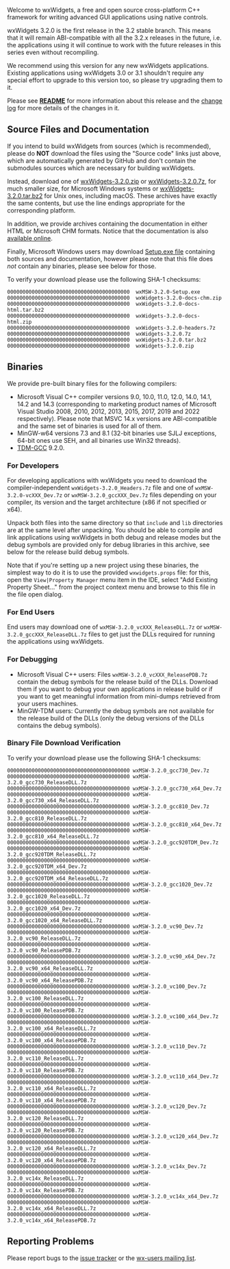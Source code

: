 Welcome to wxWidgets, a free and open source cross-platform C++ framework for writing advanced GUI applications using native controls.

wxWidgets 3.2.0 is the first release in the 3.2 stable branch. This means that it will remain ABI-compatible with all the 3.2.x releases in the future, i.e. the applications using it will continue to work with the future releases in this series even without recompiling.

We recommend using this version for any new wxWidgets applications. Existing applications using wxWidgets 3.0 or 3.1 shouldn't require any special effort to upgrade to this version too, so please try upgrading them to it.

Please see [**README**](https://raw.githubusercontent.com/wxWidgets/wxWidgets/v3.2.0/docs/readme.txt) for more information about this release and the [change log](https://raw.githubusercontent.com/wxWidgets/wxWidgets/v3.2.0/docs/changes.txt) for more details of the changes in it.


## Source Files and Documentation

If you intend to build wxWidgets from sources (which is recommended), please do **NOT** download the files using the "Source code" links just above, which are automatically generated by GitHub and don't contain the submodules sources which are necessary for building wxWidgets.

Instead, download one of [wxWidgets-3.2.0.zip](https://github.com/wxWidgets/wxWidgets/releases/download/v3.2.0/wxWidgets-3.2.0.zip) or [wxWidgets-3.2.0.7z](https://github.com/wxWidgets/wxWidgets/releases/download/v3.2.0/wxWidgets-3.2.0.7z), for much smaller size, for Microsoft Windows systems or [wxWidgets-3.2.0.tar.bz2](https://github.com/wxWidgets/wxWidgets/releases/download/v3.2.0/wxWidgets-3.2.0.tar.bz2) for Unix ones, including macOS. These archives have exactly the same contents, but use the line endings appropriate for the corresponding platform.

In addition, we provide archives containing the documentation in either HTML or Microsoft CHM formats. Notice that the documentation is also [available online](https://docs.wxwidgets.org/3.2.0).

Finally, Microsoft Windows users may download [Setup.exe file](https://github.com/wxWidgets/wxWidgets/releases/download/v3.2.0/wxMSW-3.2.0-Setup.exe) containing both sources and documentation, however please note that this file does _not_ contain any binaries, please see below for those.

To verify your download please use the following SHA-1 checksums:

    0000000000000000000000000000000000000000  wxMSW-3.2.0-Setup.exe
    0000000000000000000000000000000000000000  wxWidgets-3.2.0-docs-chm.zip
    0000000000000000000000000000000000000000  wxWidgets-3.2.0-docs-html.tar.bz2
    0000000000000000000000000000000000000000  wxWidgets-3.2.0-docs-html.zip
    0000000000000000000000000000000000000000  wxWidgets-3.2.0-headers.7z
    0000000000000000000000000000000000000000  wxWidgets-3.2.0.7z
    0000000000000000000000000000000000000000  wxWidgets-3.2.0.tar.bz2
    0000000000000000000000000000000000000000  wxWidgets-3.2.0.zip

## Binaries

We provide pre-built binary files for the following compilers:

* Microsoft Visual C++ compiler versions 9.0, 10.0, 11.0, 12.0, 14.0, 14.1, 14.2 and 14.3 (corresponding to marketing product names of Microsoft Visual Studio 2008, 2010, 2012, 2013, 2015, 2017, 2019 and 2022 respectively). Please note that MSVC 14.x versions are ABI-compatible and the same set of binaries is used for all of them.
* MinGW-w64 versions 7.3 and 8.1 (32-bit binaries use SJLJ exceptions, 64-bit ones use SEH, and all binaries use Win32 threads).
* [TDM-GCC](https://jmeubank.github.io/tdm-gcc/) 9.2.0.

### For Developers

For developing applications with wxWidgets you need to download the compiler-independent `wxWidgets-3.2.0_Headers.7z` file and one of `wxMSW-3.2.0-vcXXX_Dev.7z` or `wxMSW-3.2.0_gccXXX_Dev.7z` files depending on your compiler, its version and the target architecture (x86 if not specified or x64).

Unpack both files into the same directory so that `include` and `lib` directories are at the same level after unpacking. You should be able to compile and link applications using wxWidgets in both debug and release modes but the debug symbols are provided only for debug libraries in this archive, see below for the release build debug symbols.

Note that if you're setting up a new project using these binaries, the simplest
way to do it is to use the provided `wxwidgets.props` file: for this, open the
`View|Property Manager` menu item in the IDE, select "Add Existing Property
Sheet..." from the project context menu and browse to this file in the file
open dialog.

### For End Users

End users may download one of `wxMSW-3.2.0_vcXXX_ReleaseDLL.7z` or `wxMSW-3.2.0_gccXXX_ReleaseDLL.7z` files to get just the DLLs required for running the applications using wxWidgets.

### For Debugging

* Microsoft Visual C++ users: Files `wxMSW-3.2.0_vcXXX_ReleasePDB.7z` contain the debug symbols for the release build of the DLLs. Download them if you want to debug your own applications in release build or if you want to get meaningful information from mini-dumps retrieved from your users machines.
* MinGW-TDM users: Currently the debug symbols are not available for the release build of the DLLs (only the debug versions of the DLLs contains the debug symbols).

### Binary File Download Verification

To verify your download please use the following SHA-1 checksums:

    0000000000000000000000000000000000000000 wxMSW-3.2.0_gcc730_Dev.7z
    0000000000000000000000000000000000000000 wxMSW-3.2.0_gcc730_ReleaseDLL.7z
    0000000000000000000000000000000000000000 wxMSW-3.2.0_gcc730_x64_Dev.7z
    0000000000000000000000000000000000000000 wxMSW-3.2.0_gcc730_x64_ReleaseDLL.7z
    0000000000000000000000000000000000000000 wxMSW-3.2.0_gcc810_Dev.7z
    0000000000000000000000000000000000000000 wxMSW-3.2.0_gcc810_ReleaseDLL.7z
    0000000000000000000000000000000000000000 wxMSW-3.2.0_gcc810_x64_Dev.7z
    0000000000000000000000000000000000000000 wxMSW-3.2.0_gcc810_x64_ReleaseDLL.7z
    0000000000000000000000000000000000000000 wxMSW-3.2.0_gcc920TDM_Dev.7z
    0000000000000000000000000000000000000000 wxMSW-3.2.0_gcc920TDM_ReleaseDLL.7z
    0000000000000000000000000000000000000000 wxMSW-3.2.0_gcc920TDM_x64_Dev.7z
    0000000000000000000000000000000000000000 wxMSW-3.2.0_gcc920TDM_x64_ReleaseDLL.7z
    0000000000000000000000000000000000000000 wxMSW-3.2.0_gcc1020_Dev.7z
    0000000000000000000000000000000000000000 wxMSW-3.2.0_gcc1020_ReleaseDLL.7z
    0000000000000000000000000000000000000000 wxMSW-3.2.0_gcc1020_x64_Dev.7z
    0000000000000000000000000000000000000000 wxMSW-3.2.0_gcc1020_x64_ReleaseDLL.7z
    0000000000000000000000000000000000000000 wxMSW-3.2.0_vc90_Dev.7z
    0000000000000000000000000000000000000000 wxMSW-3.2.0_vc90_ReleaseDLL.7z
    0000000000000000000000000000000000000000 wxMSW-3.2.0_vc90_ReleasePDB.7z
    0000000000000000000000000000000000000000 wxMSW-3.2.0_vc90_x64_Dev.7z
    0000000000000000000000000000000000000000 wxMSW-3.2.0_vc90_x64_ReleaseDLL.7z
    0000000000000000000000000000000000000000 wxMSW-3.2.0_vc90_x64_ReleasePDB.7z
    0000000000000000000000000000000000000000 wxMSW-3.2.0_vc100_Dev.7z
    0000000000000000000000000000000000000000 wxMSW-3.2.0_vc100_ReleaseDLL.7z
    0000000000000000000000000000000000000000 wxMSW-3.2.0_vc100_ReleasePDB.7z
    0000000000000000000000000000000000000000 wxMSW-3.2.0_vc100_x64_Dev.7z
    0000000000000000000000000000000000000000 wxMSW-3.2.0_vc100_x64_ReleaseDLL.7z
    0000000000000000000000000000000000000000 wxMSW-3.2.0_vc100_x64_ReleasePDB.7z
    0000000000000000000000000000000000000000 wxMSW-3.2.0_vc110_Dev.7z
    0000000000000000000000000000000000000000 wxMSW-3.2.0_vc110_ReleaseDLL.7z
    0000000000000000000000000000000000000000 wxMSW-3.2.0_vc110_ReleasePDB.7z
    0000000000000000000000000000000000000000 wxMSW-3.2.0_vc110_x64_Dev.7z
    0000000000000000000000000000000000000000 wxMSW-3.2.0_vc110_x64_ReleaseDLL.7z
    0000000000000000000000000000000000000000 wxMSW-3.2.0_vc110_x64_ReleasePDB.7z
    0000000000000000000000000000000000000000 wxMSW-3.2.0_vc120_Dev.7z
    0000000000000000000000000000000000000000 wxMSW-3.2.0_vc120_ReleaseDLL.7z
    0000000000000000000000000000000000000000 wxMSW-3.2.0_vc120_ReleasePDB.7z
    0000000000000000000000000000000000000000 wxMSW-3.2.0_vc120_x64_Dev.7z
    0000000000000000000000000000000000000000 wxMSW-3.2.0_vc120_x64_ReleaseDLL.7z
    0000000000000000000000000000000000000000 wxMSW-3.2.0_vc120_x64_ReleasePDB.7z
    0000000000000000000000000000000000000000 wxMSW-3.2.0_vc14x_Dev.7z
    0000000000000000000000000000000000000000 wxMSW-3.2.0_vc14x_ReleaseDLL.7z
    0000000000000000000000000000000000000000 wxMSW-3.2.0_vc14x_ReleasePDB.7z
    0000000000000000000000000000000000000000 wxMSW-3.2.0_vc14x_x64_Dev.7z
    0000000000000000000000000000000000000000 wxMSW-3.2.0_vc14x_x64_ReleaseDLL.7z
    0000000000000000000000000000000000000000 wxMSW-3.2.0_vc14x_x64_ReleasePDB.7z


## Reporting Problems

Please report bugs to the [issue tracker](https://github.com/wxWidgets/wxWidgets/issues/new) or the [wx-users mailing list](http://groups.google.com/group/wx-users).
